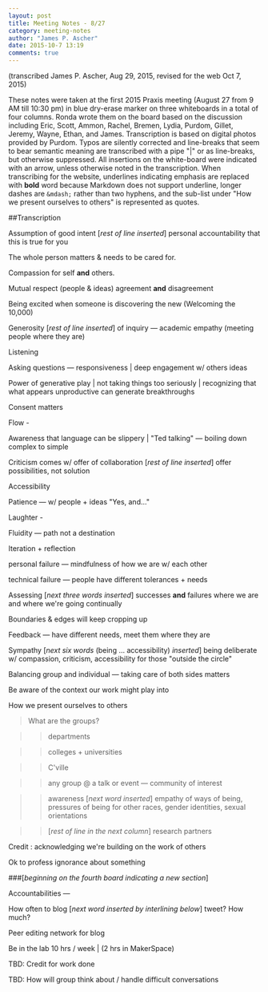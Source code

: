 ```yaml
---
layout: post
title: Meeting Notes - 8/27
category: meeting-notes
author: "James P. Ascher"
date: 2015-10-7 13:19
comments: true
---
```


(transcribed James P. Ascher, Aug 29, 2015, revised for the web Oct 7, 2015)

These notes were taken at the first 2015 Praxis meeting (August 27
from 9 AM till 10:30 pm) in blue dry-erase marker on three whiteboards
in a total of four columns. Ronda wrote them on the board based on the
discussion including Eric, Scott, Ammon, Rachel, Bremen, Lydia,
Purdom, Gillet, Jeremy, Wayne, Ethan, and James. Transcription is
based on digital photos provided by Purdom. Typos are silently
corrected and line-breaks that seem to bear semantic meaning are
transcribed with a pipe "|" or as line-breaks, but otherwise
suppressed. All insertions on the white-board were indicated with an
arrow, unless otherwise noted in the transcription. When transcribing
for the website, underlines indicating emphasis are replaced with
**bold** word because Markdown does not support underline, longer
dashes are `&mdash;` rather than two hyphens, and the sub-list under
"How we present ourselves to others" is represented as quotes.

##Transcription

Assumption of good intent [*rest of line inserted*] personal
accountability that this is true for you

The whole person matters & needs to be cared for.

Compassion for self **and** others.

Mutual respect (people & ideas) agreement **and** disagreement

Being excited when someone is discovering the new (Welcoming the 10,000)

Generosity [*rest of line inserted*] of inquiry &mdash; academic empathy
(meeting people where they are)

Listening

Asking questions &mdash; responsiveness | deep engagement w/ others ideas

Power of generative play | not taking things too seriously |
recognizing that what appears unproductive can generate breakthroughs

Consent matters

Flow -

Awareness that language can be slippery | "Ted talking" &mdash;
boiling down complex to simple

Criticism comes w/ offer of collaboration [*rest of line inserted*]
offer possibilities, not solution

Accessibility

Patience &mdash; w/ people + ideas "Yes, and..."

Laughter -

Fluidity &mdash; path not a destination

Iteration + reflection

personal failure &mdash; mindfulness of how we are w/ each other

technical failure &mdash; people have different tolerances + needs

Assessing [*next three words inserted*] successes **and** failures
where we are and where we're going continually

Boundaries & edges will keep cropping up

Feedback &mdash; have different needs, meet them where they are

Sympathy [*next six words* (being ... accessibility) *inserted*] being
deliberate w/ compassion, criticism, accessibility for those "outside
the circle"

Balancing group and individual &mdash; taking care of both sides matters

Be aware of the context our work might play into

How we present ourselves to others

>What are the groups?

>>departments

>>colleges + universities

>>C'ville

>>any group @ a talk or event &mdash; community of interest

>>awareness [*next word inserted*] empathy of ways of being, pressures
>of being for other races, gender identities, sexual orientations

>>[*rest of line in the next column*] research partners

Credit : acknowledging we're building on the work of others

Ok to profess ignorance about something


###[*beginning on the fourth board indicating a new section*]

Accountabilities &mdash;

How often to blog [*next word inserted by interlining below*] tweet? How much?

Peer editing network for blog

Be in the lab 10 hrs / week | (2 hrs in MakerSpace)

TBD: Credit for work done

TBD: How will group think about / handle difficult conversations
